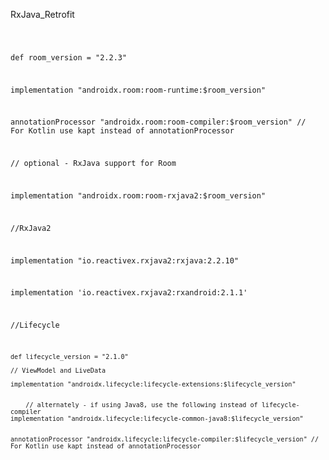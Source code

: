RxJava_Retrofit

<code>
  
 def room_version = "2.2.3"
 

  implementation "androidx.room:room-runtime:$room_version"
  
  
  
  annotationProcessor "androidx.room:room-compiler:$room_version" // For Kotlin use kapt instead of annotationProcessor
  
  
  // optional - RxJava support for Room
  
  
  implementation "androidx.room:room-rxjava2:$room_version"
  
  
  //RxJava2
  
  
  implementation "io.reactivex.rxjava2:rxjava:2.2.10"
  
  
  implementation 'io.reactivex.rxjava2:rxandroid:2.1.1'
  
  
  
  
  //Lifecycle
  
    def lifecycle_version = "2.1.0"
	
    // ViewModel and LiveData
	
    implementation "androidx.lifecycle:lifecycle-extensions:$lifecycle_version"
    
    
        // alternately - if using Java8, use the following instead of lifecycle-compiler
    implementation "androidx.lifecycle:lifecycle-common-java8:$lifecycle_version"
	
    
    annotationProcessor "androidx.lifecycle:lifecycle-compiler:$lifecycle_version" // For Kotlin use kapt instead of annotationProcessor
    
  
</code>




